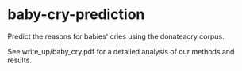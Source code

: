 # baby-cry-prediction
Predict the reasons for babies' cries using the donateacry corpus.

See write_up/baby_cry.pdf for a detailed analysis of our methods and results.
